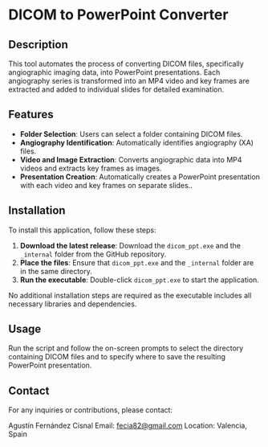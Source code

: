# DICOM to PowerPoint Converter

## Description
This tool automates the process of converting DICOM files, specifically angiographic imaging data, into PowerPoint presentations. Each angiography series is transformed into an MP4 video and key frames are extracted and added to individual slides for detailed examination.

## Features
- **Folder Selection**: Users can select a folder containing DICOM files.
- **Angiography Identification**: Automatically identifies angiography (XA) files.
- **Video and Image Extraction**: Converts angiographic data into MP4 videos and extracts key frames as images.
- **Presentation Creation**: Automatically creates a PowerPoint presentation with each video and key frames on separate slides..

## Installation
To install this application, follow these steps:
1. **Download the latest release**: Download the `dicom_ppt.exe` and the `_internal` folder from the GitHub repository.
2. **Place the files**: Ensure that `dicom_ppt.exe` and the `_internal` folder are in the same directory.
3. **Run the executable**: Double-click `dicom_ppt.exe` to start the application. 

No additional installation steps are required as the executable includes all necessary libraries and dependencies.

## Usage
Run the script and follow the on-screen prompts to select the directory containing DICOM files and to specify where to save the resulting PowerPoint presentation.

## Contact
For any inquiries or contributions, please contact:

Agustín Fernández Cisnal
Email: fecia82@gmail.com
Location: Valencia, Spain
